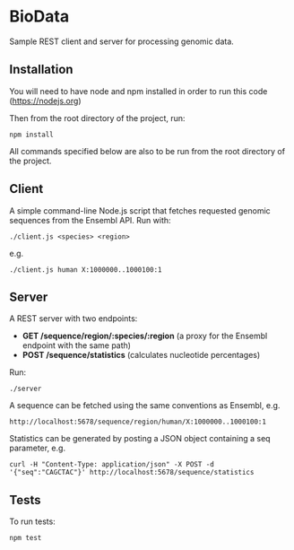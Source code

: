 # BioData
Sample REST client and server for processing genomic data.

## Installation
You will need to have node and npm installed in order to run this code (https://nodejs.org)

Then from the root directory of the project, run:
```
npm install
```

All commands specified below are also to be run from the root directory of the project.

## Client
A simple command-line Node.js script that fetches requested genomic sequences from the Ensembl API. Run with:
```
./client.js <species> <region>
```

e.g.
```
./client.js human X:1000000..1000100:1
```

## Server
A REST server with two endpoints:
- **GET /sequence/region/:species/:region** (a proxy for the Ensembl endpoint with the same path)
- **POST /sequence/statistics** (calculates nucleotide percentages)

Run:
```
./server
```

A sequence can be fetched using the same conventions as Ensembl, e.g.
```
http://localhost:5678/sequence/region/human/X:1000000..1000100:1
```

Statistics can be generated by posting a JSON object containing a seq parameter, e.g.
```
curl -H "Content-Type: application/json" -X POST -d '{"seq":"CAGCTAC"}' http://localhost:5678/sequence/statistics
```

## Tests
To run tests:
```
npm test
```
